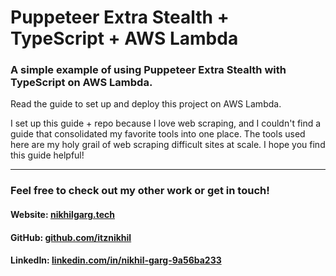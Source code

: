 # Puppeteer Extra Stealth + TypeScript + AWS Lambda

### A simple example of using Puppeteer Extra Stealth with TypeScript on AWS Lambda.

Read the guide to set up and deploy this project on AWS Lambda.

I set up this guide + repo because I love web scraping, and I couldn't find a guide that consolidated my favorite tools into one place. The tools used here are my holy grail of web scraping difficult sites at scale. I hope you find this guide helpful!

---

<h3>Feel free to check out my other work or get in touch!</h3>
<h4>Website: <a href="https://nikhilgarg.tech" target="_blank">nikhilgarg.tech</a></h4>
<h4>GitHub: <a href="https://github.com/itznikhil" target="_blank">github.com/itznikhil</a></h4>
<h4>LinkedIn: <a href="https://www.linkedin.com/in/nikhil-garg-9a56ba233/" target="_blank">linkedin.com/in/nikhil-garg-9a56ba233</a></h4>

